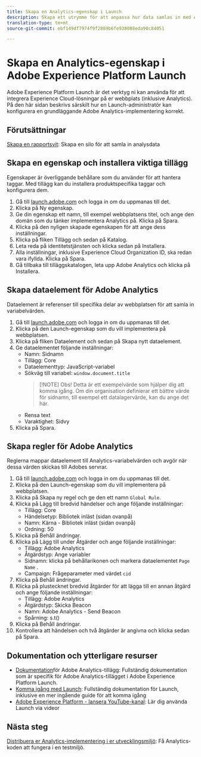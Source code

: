 ```yaml
---
title: Skapa en Analytics-egenskap i Launch
description: Skapa ett utrymme för att anpassa hur data samlas in med Adobe Experience Platform Launch.
translation-type: tm+mt
source-git-commit: ebf149df7974f9f2889b6fe938088eda90c84051

---
```



# Skapa en Analytics-egenskap i Adobe Experience Platform Launch

Adobe Experience Platform Launch är det verktyg ni kan använda för att integrera Experience Cloud-lösningar på er webbplats (inklusive Analytics). På den här sidan beskrivs särskilt hur en Launch-administratör kan konfigurera en grundläggande Adobe Analytics-implementering korrekt.

## Förutsättningar

[Skapa en rapportsvit](/help/admin/admin-console/create-report-suite.md): Skapa en silo för att samla in analysdata

## Skapa en egenskap och installera viktiga tillägg

Egenskaper är överliggande behållare som du använder för att hantera taggar. Med tillägg kan du installera produktspecifika taggar och konfigurera dem.

1. Gå till [launch.adobe.com](https://launch.adobe.com) och logga in om du uppmanas till det.
1. Klicka på Ny egenskap.
1. Ge din egenskap ett namn, till exempel webbplatsens titel, och ange den domän som du tänker implementera Analytics på. Klicka på Spara.
1. Klicka på den nyligen skapade egenskapen för att ange dess inställningar.
1. Klicka på fliken Tillägg och sedan på Katalog.
1. Leta reda på identitetstjänsten och klicka sedan på Installera.
1. Alla inställningar, inklusive Experience Cloud Organization ID, ska redan vara ifyllda. Klicka på Spara.
1. Gå tillbaka till tilläggskatalogen, leta upp Adobe Analytics och klicka på Installera.

## Skapa dataelement för Adobe Analytics

Dataelement är referenser till specifika delar av webbplatsen för att samla in variabelvärden.

1. Gå till [launch.adobe.com](https://launch.adobe.com) och logga in om du uppmanas till det.
2. Klicka på den Launch-egenskap som du vill implementera på webbplatsen.
3. Klicka på fliken Dataelement och sedan på Skapa nytt dataelement.
4. Ge dataelementet följande inställningar:
   * Namn: Sidnamn
   * Tillägg: Core
   * Dataelementtyp: JavaScript-variabel
   * Sökväg till variabel: `window.document.title`
      > [!NOTE] Obs! Detta är ett exempelvärde som hjälper dig att komma igång. Om din organisation definierar ett bättre värde för sidnamn, till exempel ett datalagervärde, kan du ange det här.
   * Rensa text
   * Varaktighet: Sidvy
5. Klicka på Spara.

## Skapa regler för Adobe Analytics

Reglerna mappar dataelement till Analytics-variabelvärden och avgör när dessa värden skickas till Adobes servrar.

1. Gå till [launch.adobe.com](https://launch.adobe.com) och logga in om du uppmanas till det.
1. Klicka på den Launch-egenskap som du vill implementera på webbplatsen.
1. Klicka på Skapa ny regel och ge den ett namn `Global Rule`.
1. Klicka på Lägg till bredvid händelser och ange följande inställningar:
   * Tillägg: Core
   * Händelsetyp: Bibliotek inläst (sidan ovanpå)
   * Namn: Kärna - Bibliotek inläst (sidan ovanpå)
   * Ordning: 50
1. Klicka på Behåll ändringar.
1. Klicka på Lägg till under Åtgärder och ange följande inställningar:
   * Tillägg: Adobe Analytics
   * Åtgärdstyp: Ange variabler
   * Sidnamn: klicka på behållarikonen och markera dataelementet `Page Name` .
   * Campaign: Frågeparameter med värdet `cid`
1. Klicka på Behåll ändringar.
1. Klicka på plustecknet bredvid åtgärder för att lägga till en annan åtgärd och ange följande inställningar:
   * Tillägg: Adobe Analytics
   * Åtgärdstyp: Skicka Beacon
   * Namn: Adobe Analytics - Send Beacon
   * Spårning: s.t()
1. Klicka på Behåll ändringar.
1. Kontrollera att händelsen och två åtgärder är angivna och klicka sedan på Spara.

## Dokumentation och ytterligare resurser

* [Dokumentation](https://docs.adobelaunch.com/extension-reference/web/adobe-analytics-extension)för Adobe Analytics-tillägg: Fullständig dokumentation som är specifik för Adobe Analytics-tillägget i Adobe Experience Platform Launch.
* [Komma igång med Launch](https://docs.adobelaunch.com/getting-started): Fullständig dokumentation för Launch, inklusive en mer ingående guide för att komma igång
* [Adobe Experience Platform - lansera YouTube-kanal](https://www.youtube.com/channel/UCa84ntcvYhPArOBsZIRE2Jw/videos?view=0&shelf_id=0&sort=dd): Lär dig använda Launch via videor

## Nästa steg

[Distribuera er Analytics-implementering i er utvecklingsmiljö](deploy-dev.md): Få Analytics-koden att fungera i en testmiljö.
